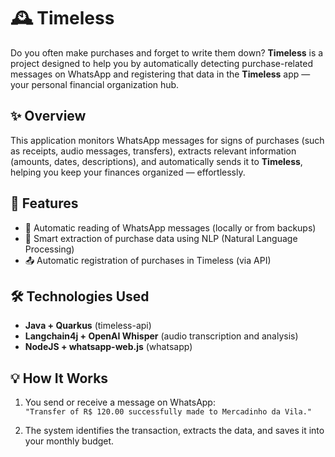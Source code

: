 # 🕰️ Timeless

Do you often make purchases and forget to write them down? **Timeless** is a project designed to help you by automatically detecting purchase-related messages on WhatsApp and registering that data in the **Timeless** app — your personal financial organization hub.

## ✨ Overview

This application monitors WhatsApp messages for signs of purchases (such as receipts, audio messages, transfers), extracts relevant information (amounts, dates, descriptions), and automatically sends it to **Timeless**, helping you keep your finances organized — effortlessly.

## 🚀 Features

- 📩 Automatic reading of WhatsApp messages (locally or from backups)
- 🧠 Smart extraction of purchase data using NLP (Natural Language Processing)
- 📤 Automatic registration of purchases in Timeless (via API)

## 🛠️ Technologies Used

- **Java + Quarkus** (timeless-api)
- **Langchain4j + OpenAI Whisper** (audio transcription and analysis)
- **NodeJS + whatsapp-web.js** (whatsapp)

## 💡 How It Works

1. You send or receive a message on WhatsApp:  
   `"Transfer of R$ 120.00 successfully made to Mercadinho da Vila."`

2. The system identifies the transaction, extracts the data, and saves it into your monthly budget.
